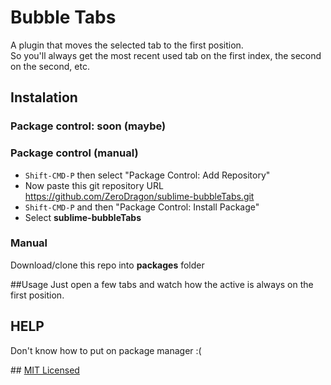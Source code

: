 Bubble Tabs
===================

A plugin that moves the selected tab to the first position.  
So you'll always get the most recent used tab on the first index, the second on the second, etc.

## Instalation

### Package control: soon (maybe)

### Package control (manual)
- ```Shift-CMD-P``` then select "Package Control: Add Repository"  
- Now paste this git repository URL https://github.com/ZeroDragon/sublime-bubbleTabs.git  
- ```Shift-CMD-P``` and then "Package Control: Install Package"  
- Select **sublime-bubbleTabs**

### Manual
Download/clone this repo into **packages** folder

##Usage
Just open a few tabs and watch how the active is always on the first position.

## HELP
Don't know how to put on package manager :(

## [MIT Licensed](https://opensource.org/licenses/MIT)
